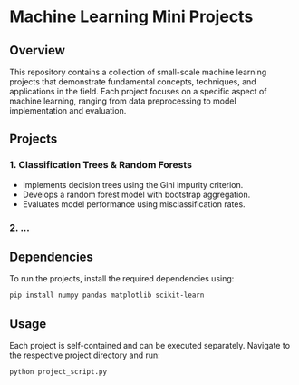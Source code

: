 # Machine Learning Mini Projects

## Overview
This repository contains a collection of small-scale machine learning projects that demonstrate fundamental concepts, techniques, and applications in the field. Each project focuses on a specific aspect of machine learning, ranging from data preprocessing to model implementation and evaluation.

## Projects
### 1. Classification Trees & Random Forests
   - Implements decision trees using the Gini impurity criterion.
   - Develops a random forest model with bootstrap aggregation.
   - Evaluates model performance using misclassification rates.

### 2. ...

## Dependencies
To run the projects, install the required dependencies using:
```bash
pip install numpy pandas matplotlib scikit-learn
```

## Usage
Each project is self-contained and can be executed separately. Navigate to the respective project directory and run:
```bash
python project_script.py
```
